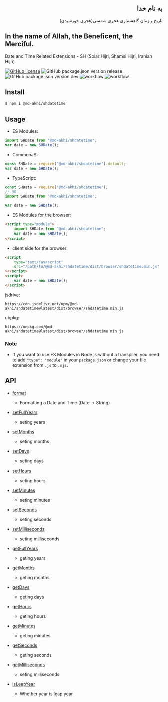 <div dir=rtl>
  
## به نام خدا

تاریخ و زمان گاهشماری هجری شمسی(هجری خورشیدی)

</div>

## In the name of Allah, the Beneficent, the Merciful.

Date and Time Related Extensions - SH (Solar Hijri, Shamsi Hijri, Iranian Hijri)

[![GitHub license](https://img.shields.io/github/license/md-akhi/SHDateTime-js)](https://github.com/md-akhi/SHDateTime-js/blob/dev/LICENSE)
![GitHub package.json version release](https://img.shields.io/github/v/release/md-akhi/SHDateTime-js?color=green)
![GitHub package.json version dev](https://img.shields.io/github/v/tag/md-akhi/SHDateTime-js)
![ workflow](https://github.com/md-akhi/SHDateTime-js/actions/workflows/test.yaml/badge.svg?branch=dev)
![ workflow](https://github.com/md-akhi/SHDateTime-js/actions/workflows/publish.yaml/badge.svg?branch=main)

## Install

```bash
$ npm i @md-akhi/shdatetime
```

## Usage

- ES Modules:

```javascript
import SHDate from "@md-akhi/shdatetime";
var date = new SHDate();
```

- CommonJS:

```javascript
const SHDate = require("@md-akhi/shdatetime").default;
var date = new SHDate();
```

- TypeScript:

```TypeScript
const SHDate = require('@md-akhi/shdatetime');
// OR
import SHDate from '@md-akhi/shdatetime';

var date = new SHDate();
```

- ES Modules for the browser:

```html
<script type="module">
	import SHDate from "@md-akhi/shdatetime";
	var date = new SHDate();
</script>
```

- client side for the browser:

```html
<script
	type="text/javascript"
	src="/path/to/@md-akhi/shdatetime/dist/browser/shdatetime.min.js"
></script>
<script>
	var date = new SHDate();
</script>
```

jsdrive:

```shell
https://cdn.jsdelivr.net/npm/@md-akhi/shdatetime@latest/dist/browser/shdatetime.min.js
```

ubpkg:

```shell
https://unpkg.com/@md-akhi/shdatetime@latest/dist/browser/shdatetime.min.js
```

### Note

- If you want to use ES Modules in Node.js without a transpiler, you need to add `"type": "module"` in your `package.json` or change your file extension from `.js` to `.mjs`.

## API

- [format](#format)

  - Formatting a Date and Time (Date -> String)

<!-- - [parse](#parse)

  - Parsing a Date and Time string (String -> Date) -->

- [setFullYears](#setyearsdateobj-years)

  - seting years

- [setMonths](#setmonths)

  - seting months

- [setDays](#setdays)

  - seting days

- [setHours](#sethours)

  - seting hours

- [setMinutes](#setminutes)

  - seting minutes

- [setSeconds](#setseconds)

  - seting seconds

- [setMilliseconds](#setmilliseconds)

  - seting milliseconds

- [getFullYears](#getyearsdateobj-years)

  - geting years

- [getMonths](#getmonths)

  - geting months

- [getDays](#getdays)

  - geting days

- [getHours](#gethours)

  - geting hours

- [getMinutes](#getminutes)

  - geting minutes

- [getSeconds](#getseconds)

  - geting seconds

- [getMilliseconds](#getmilliseconds)

  - seting milliseconds

- [isLeapYear](#isLeapYear)

  - Whether year is leap year
